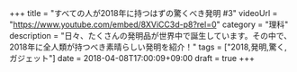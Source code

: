 +++
title =  "すべての人が2018年に持つはずの驚くべき発明 #3"
videoUrl = "https://www.youtube.com/embed/8XViCC3d-p8?rel=0"
category = "理科"
description = "日々、たくさんの発明品が世界中で誕生しています。その中で、2018年に全人類が持つべき素晴らしい発明を紹介！"
tags = ["2018,発明,驚く,ガジェット"]
date = 2018-04-08T17:00:09+09:00
draft = true
+++

